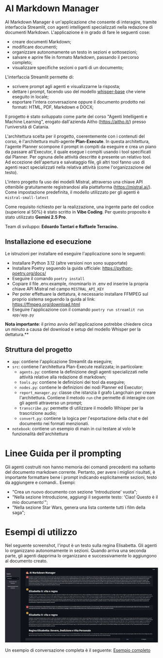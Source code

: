 # AI Markdown Manager

AI Markdown Manager è un'applicazione che consente di interagire, tramite interfaccia Streamlit, con agenti intelligenti specializzati nella redazione di documenti Markdown. L'applicazione è in grado di fare le seguenti cose:
- creare documenti Markdown;
- modificare documenti;
- organizzare autonomamente un testo in sezioni e sottosezioni;
- salvare e aprire file in formato Markdown, passando il percorso completo;
- visualizzare specifiche sezioni o parti di un documento;

L'interfaccia Streamlit permette di:
- scrivere prompt agli agenti e visualizzarne la risposta;
- dettare i prompt, facendo uso del modello [whisper-base](https://huggingface.co/openai/whisper-base) che viene eseguito in locale;
- esportare l'intera conversazione oppure il documento prodotto nei formati: HTML, PDF, Markdown e DOCX;

Il progetto è stato sviluppato come parte del corso "Agenti Intelligenti e Machine Learning", erogato dall'azienda Aitho (https://aitho.it/) presso l'università di Catania.

L'architettura scelta per il progetto, coerentemente con i contenuti del corso, è l'architettura multi-agente **Plan-Execute**. In questa architettura, l'agente Planner scompone il prompt in compiti da eseguire e crea un piano da passare all'Executor, il quale esegue i compiti usando i tool specificati dal Planner. Per ognuna delle attività descritte è presente un relativo tool. Ad eccezione dell'apertura e salvataggio file, gli altri tool fanno uso di agenti react specializzati nella relativa attività (come l'organizzazione del testo).

L'intero progetto fa uso dei modelli Mistral, attraverso una chiave API ottenibile gratuitamente registrandosi alla piattaforma (https://mistral.ai/). Come impostazione predefinita, il modello utilizzato per gli agenti è `mistral-small-latest`

Come requisito richiesto per la realizzazione, una ingente parte del codice (superiore al 50%) è stato scritto in **Vibe Coding**. Per questo proposito è stato utilizzato **Gemini 2.5 Pro**. 

Team di sviluppo: **Edoardo Tantari e Raffaele Terracino.**

## Installazione ed esecuzione
Le istruzioni per installare ed eseguire l'applicazione sono le seguenti:
- Installare Python 3.12 (altre versioni non sono supportate)
- Installare Poetry seguendo la guida ufficiale: https://python-poetry.org/docs/
- Eseguire il comando `poetry install`
- Copiare il file .env.example, rinominarlo in .env ed inserire la propria chiave API Mistral nel campo `MISTRAL_API_KEY`
- Per poter effettuare la dettatura, è necessario installare FFMPEG sul proprio sistema seguendo la guida al link: https://ffmpeg.org/download.html
- Eseguire l'applicazione con il comando `poetry run streamlit run app/app.py`

**Nota importante**: il primo avvio dell'applicazione potrebbe chiedere circa un minuto a causa del download e setup del modello Whisper per la dettatura.**

## Struttura del progetto
- `app`: contiene l'applicazione Streamlit da eseguire;
- `src`: contiene l'architettura Plan-Execute realizzata; in particolare:
  - `agents.py`: contiene la definizione degli agenti specializzati nelle attività relative alla redazione di markdown;
  - `tools.py`: contiene le definizioni dei tool da eseguire;
  - `nodes.py`: contiene le definizioni dei nodi Planner ed Executor;
  - `report_manager.py`: classe che istanzia il grafo Langchain per creare l'architettura. Contiene il metodo `run` che permette di interagire con gli agenti attraverso un prompt;
  - `transcribe.py`: permette di utilizzare il modello Whisper per la trascrizione audio;
  - `convert.py`: contiene la logica per l'esportazione della chat e del documento nei formati menzionati.
- `notebook`: contiene un esempio di main in cui testare al volo le funzionalità dell'architettura

# Linee Guida per il prompting
Gli agenti costruiti non hanno memoria dei comandi precedenti ma soltanto del documento markdown corrente.
Pertanto, per avere i migliori risultati, è importante formattare bene i prompt indicando esplicitamente sezioni, testo da aggiungere e comandi..
Esempi:
- "Crea un nuovo documento con sezione 'Introduzione' vuota";
- "Nella sezione Introduzione, aggiungi il seguente testo: 'Ciao! Questo è il mio documento'";
- "Nella sezione Star Wars, genera una lista contente tutti i film della saga";


# Esempi di utilizzo
Nel seguente screenshot, l'input è un testo sulla regina Elisabetta. Gli agenti lo organizzano autonomamente in sezioni. Quando arriva una seconda parte, gli agenti dapprima lo organizzano e successivamente lo aggiungono al documento creato.

![Esempio di inferenza](images/esempio_app.png)

Un esempio di conversazione completa è il seguente: [Esempio completo](examples/esempio_chat.pdf)
